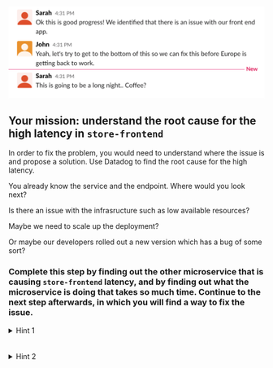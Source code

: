 ![Slack](./assets/slack2.png)

## Your mission: understand the root cause for the high latency in `store-frontend`

In order to fix the problem, you would need to understand where the issue is and propose a solution. Use Datadog to find the root cause for the high latency.

You already know the service and the endpoint. Where would you look next? 

Is there an issue with the infrasructure such as low available resources? 

Maybe we need to scale up the deployment? 

Or maybe our developers rolled out a new version which has a bug of some sort?

### Complete this step by finding out the other microservice that is causing `store-frontend` latency, and by finding out what the microservice is doing that takes so much time. Continue to the next step afterwards, in which you will find a way to fix the issue.

<details>
<summary>Hint 1</summary>

Analyzing a distributed trace in Datadog can show you where your application spend the most time, and can help you understand how to solve performance issues.

Let's try to analyze an application request that took a long time to return a response to the user.

Go to the [Traces page](https://app.datadoghq.com/apm/traces) and use the left-hand facets to filter on:
** Duration larger than 5s
** Service: store-frontend

You should now see a list of all the traces that meet this search criteria. Click on one of the traces to get more details.

Investigate the flame graph, container metrics, application logs, and processes from each of the services involved in the request.

Can you spot the issue? 
</details>
<br/><br/>
<details>
<summary>Hint 2</summary>

It seems like there is a problem in how `discounts-service` is accessing the database:
![Date remapper](./assets/db-query.png)

It doesn't look an efficient way to query the database, can you find out why?

</details>